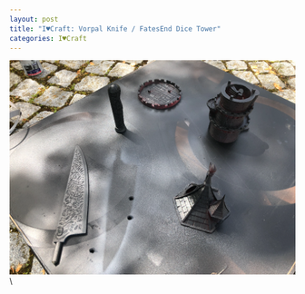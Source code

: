 ```yaml
---
layout: post
title: "I♥Craft: Vorpal Knife / FatesEnd Dice Tower"
categories: I♥Craft
---
```



![Vorpal Knife & Fates End](/assets/pix/DIY_Dicetower_VorpalKnife.JPG)\
